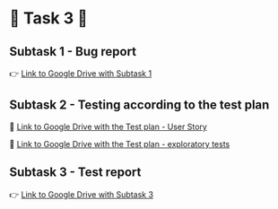 # 🚀 **Task 3** 🚀

## **Subtask 1 - Bug report**

👉 [Link to Google Drive with Subtask 1](https://docs.google.com/document/d/10RJ3KETgt6hfGOgRjBXehvltJySLm14vGhCZz_SJTU8/edit?usp=sharing)

## **Subtask 2 - Testing according to the test plan**

:pushpin: [Link to Google Drive with the Test plan - User Story](https://docs.google.com/spreadsheets/d/1tIGeHfqwgSP1iM9ihQ3Z-YdhWcP5EOYLRanQKBu2Bmw/edit?usp=sharing)

:pushpin: [Link to Google Drive with the Test plan - exploratory tests](https://docs.google.com/spreadsheets/d/19denA5bKYnGvGJsy86dM3P5xHk01XWrpxlWxbD1njQY/edit?usp=sharing)

## **Subtask 3 - Test report**

👉 [Link to Google Drive with Subtask 3](https://docs.google.com/document/d/1gMhkhlG4gicj1FLED_BK1U921K1k9GwN-2_yVqU5nBY/edit?usp=sharing)

